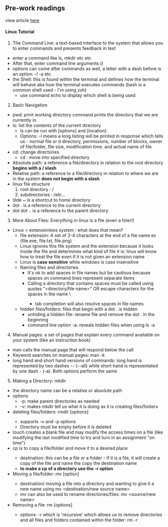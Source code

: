 ## Pre-work readings 

view article [here](https://ryanstutorials.net/linuxtutorial/filemanipulation.php#introduction)

#### Linux Tutorial
1. The Command Line: a text-based interface to the system that allows you to enter commands and presents feedback in text
  - enter a command like ls, mkdir etc etc
  - After that, enter command line arguments (<folder name>) 
  - options can come after commands as well, a letter with a dash before is an option: -l -a etc
  - the Shell: this is found within the terminal and defines how the terminal will behave aka how the terminal executes commands (bash is a common shell used - I'm using zsh)
    - use command echo to display which shell is being used
2. Basic Navigation
  - pwd: print working directory command prints the directory that we are currently in 
  - ls: list the contents of the current directory
    - ls can be run with [options] and [location]
    - Options: -l means a long listing will be printed in response which tells us - normal file or d directory, permissions, number of blocks, owner of file/folder, file size, modification time. and actual name of file
  - cd: change directories
    - cd <directory name>: move into specified directory
  - Absolute path: a reference a file/directory in relation to the root directory **begins with a / slash**
  - Relative path: a reference to a file/directory in relation to where we are in the system **does not begin with a slash**
  - linux file structure
    1. root directory : /
    2. subdirectories : <name>/etc...
  - tilde ~ is a shortcut to home directory
  - dot . is a reference to the current directory
  - dot dot .. is a reference to the parent directory
3. More About Files: Everything in linux is a file (even a foler!)
  - Linux = extensionless system : what does that mean?
    - file extension: A set of 2-4 characters at the end of a file name ex (file.exe, file.txt, file.png)
    - Linux ignores this file system and the extension because it looks inside the file and determines what kind of file it is: linux will know how to treat the file even if it is not given an extension name
    - Linux is **case sensitive** while windows is case insensitive
    - Naming files and directories
      - It's ok to add spaces in file names but be cautious because spaces on command lines represent separate items
      - Calling a directory that contains spaces must be called using quotes "<directory/file name>" OR escape characters for the spaces in the name <name>\ <name>
        - tab completion will also resolve spaces in file names
    - hidden files/folders: files that begin with a dot . is hidden
      - unhiding a hidden file: rename file and remove the dot . in the beginning
      - command line option -a: reveals hidden files when using ls -a
4. Manual pages: a set of pages that explain every command available on your system (like an instruction book)
  - man <command to look up> calls the manual page that will respond below the call
  - Keyword searches on manual pages: man -k <search term>
  - long hand and short hand versions of commands: long hand is represented by two dashes -- (--all) while short hand is representated by one dash - (-a). Both options perform the same
5. Making a Directory: mkdir <directory name>
  - the directory name can be a relative or absolute path
  - options 
    - -p: make parent directories as needed
    - -v: makes mkdir tell us what it is doing as it is creating files/folders 
  - deleting files/folders: rmdir [options] <directory name>
    - supports -v and -p options
    - Directory must be empty before it is deleted
  - touch <file name> creates a blank file and may modify the access times on a file (like modifying the last modified time to try and turn in an assignment "on time")
  - cp <file name> <destination name> is to copy a file/folder and move it to a desired place
    - destination: this can be a file or a folder - if it is a file, it will create a copy of the file and name the copy the destination name
    - **to make a cp of a directory use the -r option**
  - Moving a file/folder: mv [option] <source><destination>
      - destination/<new name for source> moving a file into a directory and wanting to give it a new name using mv <source> <destination/new source name>
      - mv can also be used to rename directories/files: mv <source><source/new name>
  - Removing a file: rm [options] <file>
    - options: -r which is 'recursive' which allows us to remove directories and all files and folders contained within the folder: rm -r <folder>

